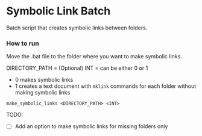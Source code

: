 # Symbolic Link Batch

Batch script that creates symbolic links between folders.

### How to run

Move the .bat file to the folder where you want to make symbolic links.

DIRECTORY_PATH = (Optional) INT = can be either 0 or 1
- 0 makes symbolic links
- 1 creates a text document with `mklink` commands for each folder without making symbolic links
    
`make_symbolic_links <DIRECTORY_PATH> <INT>`

TODO:
- [ ] Add an option to make symbolic links for missing folders only
